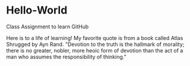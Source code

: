 # Hello-World
Class Assignment to learn GitHub

Here is to a life of learning! My favorite quote is from a book called Atlas Shrugged by Ayn Rand. "Devotion to the truth is the hallmark of morality; there is no greater, nobler, more heoic form of devotion than the act of a man who assumes the responsibility of thinking."
